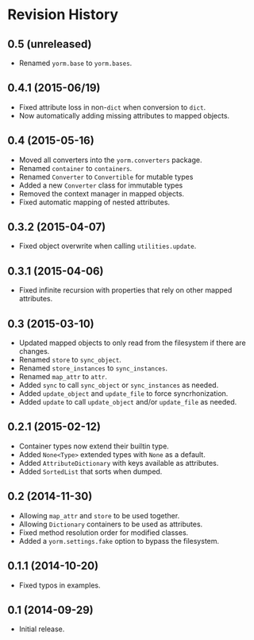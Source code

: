 # Revision History

## 0.5 (unreleased)

- Renamed `yorm.base` to `yorm.bases`.

## 0.4.1 (2015-06/19)

- Fixed attribute loss in non-`dict` when conversion to `dict`.
- Now automatically adding missing attributes to mapped objects.

## 0.4 (2015-05-16)

- Moved all converters into the `yorm.converters` package.
- Renamed `container` to `containers`.
- Renamed `Converter` to `Convertible` for mutable types
- Added a new `Converter` class for immutable types
- Removed the context manager in mapped objects.
- Fixed automatic mapping of nested attributes.

## 0.3.2 (2015-04-07)

- Fixed object overwrite when calling `utilities.update`.

## 0.3.1 (2015-04-06)

- Fixed infinite recursion with properties that rely on other mapped attributes.

## 0.3 (2015-03-10)

- Updated mapped objects to only read from the filesystem if there are changes.
- Renamed `store` to `sync_object`.
- Renamed `store_instances` to `sync_instances`.
- Renamed `map_attr` to `attr`.
- Added `sync` to call `sync_object` or `sync_instances` as needed.
- Added `update_object` and `update_file` to force syncrhonization.
- Added `update` to call `update_object` and/or `update_file` as needed.

## 0.2.1 (2015-02-12)

- Container types now extend their builtin type.
- Added `None<Type>` extended types with `None` as a default.
- Added `AttributeDictionary` with keys available as attributes.
- Added `SortedList` that sorts when dumped.

## 0.2 (2014-11-30)

- Allowing `map_attr` and `store` to be used together.
- Allowing `Dictionary` containers to be used as attributes.
- Fixed method resolution order for modified classes.
- Added a `yorm.settings.fake` option to bypass the filesystem.

## 0.1.1 (2014-10-20)

- Fixed typos in examples.

## 0.1 (2014-09-29)

 - Initial release.
